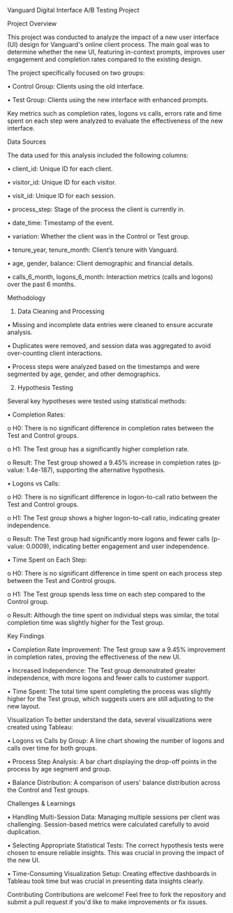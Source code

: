 Vanguard Digital Interface A/B Testing Project

Project Overview

This project was conducted to analyze the impact of a new user interface (UI) design for Vanguard's online client process. The main goal was to determine whether the new UI, featuring in-context prompts, improves user engagement and completion rates compared to the existing design.

The project specifically focused on two groups:

•	Control Group: Clients using the old interface.

•	Test Group: Clients using the new interface with enhanced prompts.

Key metrics such as completion rates, logons vs calls, errors rate and time spent on each step were analyzed to evaluate the effectiveness of the new interface.

Data Sources

The data used for this analysis included the following columns:

•	client_id: Unique ID for each client.

•	visitor_id: Unique ID for each visitor.

•	visit_id: Unique ID for each session.

•	process_step: Stage of the process the client is currently in.

•	date_time: Timestamp of the event.

•	variation: Whether the client was in the Control or Test group.

•	tenure_year, tenure_month: Client’s tenure with Vanguard.

•	age, gender, balance: Client demographic and financial details.

•	calls_6_month, logons_6_month: Interaction metrics (calls and logons) over the past 6 months.

Methodology

1. Data Cleaning and Processing

•	Missing and incomplete data entries were cleaned to ensure accurate analysis.

•	Duplicates were removed, and session data was aggregated to avoid over-counting client interactions.

•	Process steps were analyzed based on the timestamps and were segmented by age, gender, and other demographics.

2. Hypothesis Testing

Several key hypotheses were tested using statistical methods:

•	Completion Rates:

o	H0: There is no significant difference in completion rates between the Test and Control groups.

o	H1: The Test group has a significantly higher completion rate.

o	Result: The Test group showed a 9.45% increase in completion rates (p-value: 1.4e-187), supporting the alternative hypothesis.

•	Logons vs Calls:

o	H0: There is no significant difference in logon-to-call ratio between the Test and Control groups.

o	H1: The Test group shows a higher logon-to-call ratio, indicating greater independence.

o	Result: The Test group had significantly more logons and fewer calls (p-value: 0.0009), indicating better engagement and user independence.

•	Time Spent on Each Step:

o	H0: There is no significant difference in time spent on each process step between the Test and Control groups.

o	H1: The Test group spends less time on each step compared to the Control group.

o	Result: Although the time spent on individual steps was similar, the total completion time was slightly higher for the Test group.

Key Findings

•	Completion Rate Improvement: The Test group saw a 9.45% improvement in completion rates, proving the effectiveness of the new UI.

•	Increased Independence: The Test group demonstrated greater independence, with more logons and fewer calls to customer support.

•	Time Spent: The total time spent completing the process was slightly higher for the Test group, which suggests users are still adjusting to the new layout.

Visualization
To better understand the data, several visualizations were created using Tableau:

•	Logons vs Calls by Group: A line chart showing the number of logons and calls over time for both groups.

•	Process Step Analysis: A bar chart displaying the drop-off points in the process by age segment and group.

•	Balance Distribution: A comparison of users' balance distribution across the Control and Test groups.

Challenges & Learnings

•	Handling Multi-Session Data: Managing multiple sessions per client was challenging. Session-based metrics were calculated carefully to avoid duplication.

•	Selecting Appropriate Statistical Tests: The correct hypothesis tests were chosen to ensure reliable insights. This was crucial in proving the impact of the new UI.

•	Time-Consuming Visualization Setup: Creating effective dashboards in Tableau took time but was crucial in presenting data insights clearly.

Contributing Contributions are welcome! Feel free to fork the repository and submit a pull request if you'd like to make improvements or fix issues.
